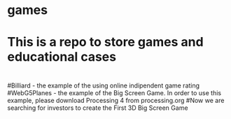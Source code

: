 # games
# This is a repo to store games and educational cases
#
#Billiard - the example of the using online indipendent game rating
#WebG5Planes - the example of the Big Screen Game. In order to use this example, please download Processing 4 from processing.org
#Now we are searching for investors to create the First 3D Big Screen Game
